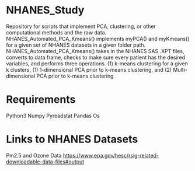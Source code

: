 # NHANES_Study

Repository for scripts that implement PCA, clustering, or other computational methods and the raw data. NHANES_Automated_PCA_Kmeans() implements myPCA() and myKmeans() for a given set of NHANES datasets in a given folder path. NHANES_Automated_PCA_Kmeans() takes in the NHANES SAS .XPT files, converts to data frame, checks to make sure every patient has the desired variables, and performs three operations. (1) k-means clustering for a given k clusters, (1) 1-dimensional PCA prior to k-means clustering, and (2) Multi-dimensional PCA prior to k-means clustering 
# Requirements
Python3 
Numpy 
Pyreadstat
Pandas 
Os 
# Links to NHANES Datasets
 Pm2.5 and Ozone Data https://www.epa.gov/hesc/rsig-related-downloadable-data-files#output
